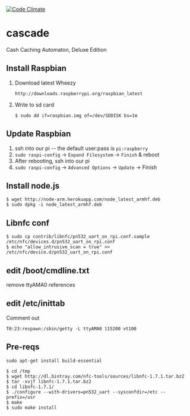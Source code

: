 [![Code Climate](https://codeclimate.com/github/makerslocal/cascade.png)](https://codeclimate.com/github/makerslocal/cascade)

cascade
=======

Cash Caching Automaton, Deluxe Edition


## Install Raspbian

1. Download latest Wheezy 

	```
	http://downloads.raspberrypi.org/raspbian_latest
	```
2. Write to sd card

	```
	$ sudo dd if=raspbian.img of=/dev/SDDISK bs=1m
	```
	
## Update Raspbian

1. ssh into our pi -- the default user:pass is `pi:raspberry`
3. `sudo raspi-config` -> `Expand Filesystem` -> `Finish` & reboot
4. After rebooting, ssh into our pi
5. `sudo raspi-config` -> `Advanced Options` -> `Update` -> Finish

## Install node.js
```
$ wget http://node-arm.herokuapp.com/node_latest_armhf.deb 
$ sudo dpkg -i node_latest_armhf.deb
```

## Libnfc conf
```
$ sudo cp contrib/libnfc/pn532_uart_on_rpi.conf.sample /etc/nfc/devices.d/pn532_uart_on_rpi.conf
$ echo "allow_intrusive_scan = true" >> /etc/nfc/device.d/pn532_uart_on_rpi.conf
```

## edit /boot/cmdline.txt
remove ttyAMA0 references

## edit /etc/inittab
Comment out 
```
T0:23:respawn:/sbin/getty -L ttyAMA0 115200 vt100
```

## Pre-reqs

```
sudo apt-get install build-essential 
```

```
$ cd /tmp
$ wget http://dl.bintray.com/nfc-tools/sources/libnfc-1.7.1.tar.bz2
$ tar -xvjf libnfc-1.7.1.tar.bz2
$ cd libnfc-1.7.1/
$ ./configure --with-drivers=pn532_uart --sysconfdir=/etc --prefix=/usr
$ make
$ sudo make install
```
